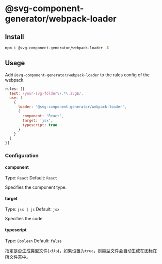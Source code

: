 # @svg-component-generator/webpack-loader


## Install
```bash
npm i @svg-component-generator/webpack-loader -D
```


## Usage
Add `@svg-component-generator/webpack-loader` to the rules config of the webpack.

```javascript
rules: [{
  test: /your-svg-folder\/.*\.svg$/,
  use: [
    {
      loader: '@svg-component-generator/webpack-loader',
      {
        component: 'React',
        target: 'jsx',
        typescript: true
      }
    }
  ]
}]
```


### Configuration

#### component

Type: `React` Default: `React`

Specifies the component type.


#### target
Type: `jsx | js` Default: `jsx`

Specifies the code

#### typescript
Type: `Boolean` Default: `false`

指定是否生成类型文件(.d.ts)，如果设置为`true`，则类型文件会自动生成在图标在所文件夹中。

